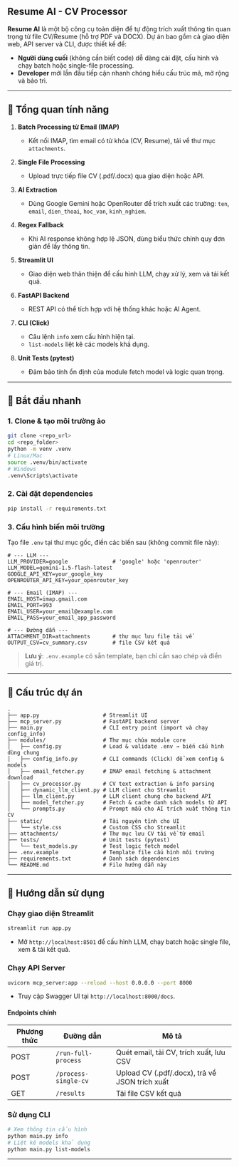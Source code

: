 ## Resume AI - CV Processor

**Resume AI** là một bộ công cụ toàn diện để tự động trích xuất thông tin quan trọng từ file CV/Resume (hỗ trợ PDF và DOCX). Dự án bao gồm cả giao diện web, API server và CLI, được thiết kế để:

* **Người dùng cuối** (không cần biết code) dễ dàng cài đặt, cấu hình và chạy batch hoặc single-file processing.
* **Developer** mới lần đầu tiếp cận nhanh chóng hiểu cấu trúc mã, mở rộng và bảo trì.

---

## 🌟 Tổng quan tính năng

1. **Batch Processing từ Email (IMAP)**

   * Kết nối IMAP, tìm email có từ khóa (CV, Resume), tải về thư mục `attachments`.
2. **Single File Processing**

   * Upload trực tiếp file CV (.pdf/.docx) qua giao diện hoặc API.
3. **AI Extraction**

   * Dùng Google Gemini hoặc OpenRouter để trích xuất các trường: `ten`, `email`, `dien_thoai`, `hoc_van`, `kinh_nghiem`.
4. **Regex Fallback**

   * Khi AI response không hợp lệ JSON, dùng biểu thức chính quy đơn giản để lấy thông tin.
5. **Streamlit UI**

   * Giao diện web thân thiện để cấu hình LLM, chạy xử lý, xem và tải kết quả.
6. **FastAPI Backend**

   * REST API có thể tích hợp với hệ thống khác hoặc AI Agent.
7. **CLI (Click)**

   * Câu lệnh `info` xem cấu hình hiện tại.
   * `list-models` liệt kê các models khả dụng.
8. **Unit Tests (pytest)**

   * Đảm bảo tính ổn định của module fetch model và logic quan trọng.

---

## 🚀 Bắt đầu nhanh

### 1. Clone & tạo môi trường ảo

```bash
git clone <repo_url>
cd <repo_folder>
python -m venv .venv
# Linux/Mac
source .venv/bin/activate
# Windows
.venv\Scripts\activate
```

### 2. Cài đặt dependencies

```bash
pip install -r requirements.txt
```

### 3. Cấu hình biến môi trường

Tạo file `.env` tại thư mục gốc, điền các biến sau (không commit file này):

```dotenv
# --- LLM ---
LLM_PROVIDER=google              # 'google' hoặc 'openrouter'
LLM_MODEL=gemini-1.5-flash-latest
GOOGLE_API_KEY=your_google_key
OPENROUTER_API_KEY=your_openrouter_key

# --- Email (IMAP) ---
EMAIL_HOST=imap.gmail.com
EMAIL_PORT=993
EMAIL_USER=your_email@example.com
EMAIL_PASS=your_email_app_password

# --- Đường dẫn ---
ATTACHMENT_DIR=attachments       # thư mục lưu file tải về
OUTPUT_CSV=cv_summary.csv        # file CSV kết quả
```

> **Lưu ý**: `.env.example` có sẵn template, bạn chỉ cần sao chép và điền giá trị.

---

## 📂 Cấu trúc dự án

```
.
├── app.py                    # Streamlit UI
├── mcp_server.py             # FastAPI backend server
├── main.py                   # CLI entry point (import và chạy config_info)
├── modules/                  # Thư mục chứa module core
│   ├── config.py             # Load & validate .env → biến cấu hình dùng chung
│   ├── config_info.py        # CLI commands (Click) để xem config & models
│   ├── email_fetcher.py      # IMAP email fetching & attachment download
│   ├── cv_processor.py       # CV text extraction & info parsing
│   ├── dynamic_llm_client.py # LLM client cho Streamlit
│   ├── llm_client.py         # LLM client chung cho backend API
│   ├── model_fetcher.py      # Fetch & cache danh sách models từ API
│   └── prompts.py            # Prompt mẫu cho AI trích xuất thông tin CV
├── static/                   # Tài nguyên tĩnh cho UI
│   └── style.css             # Custom CSS cho Streamlit
├── attachments/              # Thư mục lưu CV tải về từ email
├── tests/                    # Unit tests (pytest)
│   └── test_models.py        # Test logic fetch model
├── .env.example              # Template file cấu hình môi trường
├── requirements.txt          # Danh sách dependencies
└── README.md                 # File hướng dẫn này
```

---

## 🎯 Hướng dẫn sử dụng

### Chạy giao diện Streamlit

```bash
streamlit run app.py
```

* Mở `http://localhost:8501` để cấu hình LLM, chạy batch hoặc single file, xem & tải kết quả.

### Chạy API Server

```bash
uvicorn mcp_server:app --reload --host 0.0.0.0 --port 8000
```

* Truy cập Swagger UI tại `http://localhost:8000/docs`.

#### Endpoints chính

| Phương thức | Đường dẫn            | Mô tả                                          |
| ----------- | -------------------- | ---------------------------------------------- |
| POST        | `/run-full-process`  | Quét email, tải CV, trích xuất, lưu CSV        |
| POST        | `/process-single-cv` | Upload CV (.pdf/.docx), trả về JSON trích xuất |
| GET         | `/results`           | Tải file CSV kết quả                           |

### Sử dụng CLI

```bash
# Xem thông tin cấu hình
python main.py info
# Liệt kê models khả dụng
python main.py list-models
```

---
